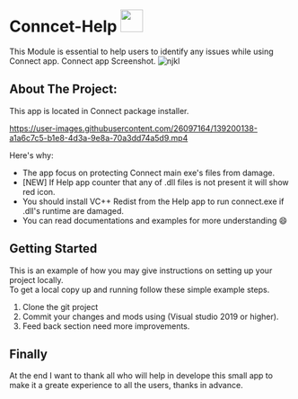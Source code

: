 # Conncet-Help <img src="https://user-images.githubusercontent.com/26097164/137600325-df4b0dc5-0189-4725-8366-8955ef5983f5.png" width="40" height="40" />


This Module is essential to help users to identify any issues while using Connect app.
Connect app Screenshot.
![njkl](https://user-images.githubusercontent.com/26097164/139201675-18393ffd-6d81-4c50-b7cb-ef1eb594da46.png)


<!-- ABOUT THE PROJECT -->
## About The Project:</br>
This app is located in Connect package installer.






https://user-images.githubusercontent.com/26097164/139200138-a1a6c7c5-b1e8-4d3a-9e8a-70a3dd74a5d9.mp4





Here's why:
* The app focus on protecting Connect main exe's files from damage.
* [NEW] If Help app counter that any of .dll files is not present it will show red icon.
* You should install VC++ Redist from the Help app to run connect.exe if .dll's runtime are damaged.
* You can read documentations and examples for more understanding :smile:
 
<!-- GETTING STARTED -->
## Getting Started

This is an example of how you may give instructions on setting up your project locally.</br>
To get a local copy up and running follow these simple example steps.
1. Clone the git project
2. Commit your changes and mods using (Visual studio 2019 or higher).
3. Feed back section need more improvements.
 
<!-- FINALY -->
## Finally

At the end I want to thank all who will help in develope this small app
to make it a greate experience to all the users, thanks in advance.
